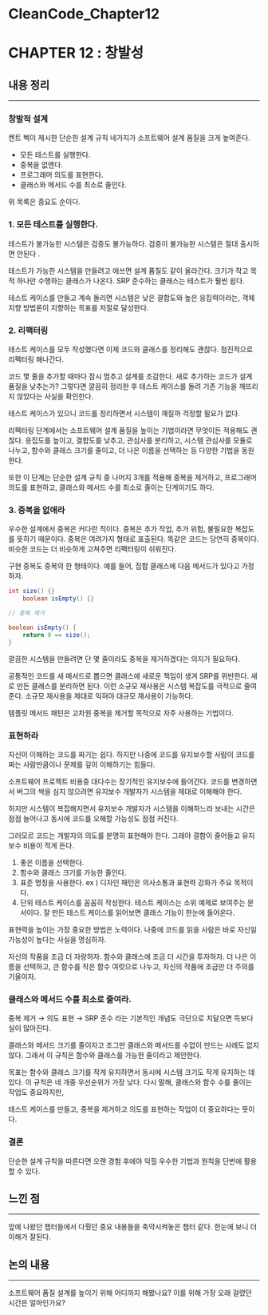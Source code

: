 # CleanCode_Chapter12

# CHAPTER 12 : 창발성

## 내용 정리

---

### 창발적 설계

켄트 벡이 제시한 단순한 설계 규칙 네가지가 소프트웨어 설계 품질을 크게 높여준다.

- 모든 테스트를 실행한다.
- 중복을 없앤다.
- 프로그래머 의도를 표현한다.
- 클래스와 메서드 수를 최소로 줄인다.

위 목록은 중요도 순이다.

### 1. 모든 테스트를 실행한다.

테스트가 불가능한 시스템은 검증도 불가능하다. 검증이 불가능한 시스템은 절대 출시하면 안된다 .

테스트가 가능한 시스템을 만들려고 애쓰면 설계 품질도 같이 올라간다. 크기가 작고 목적 하나만 수행하는 클래스가 나온다. SRP 준수하는 클래스는 테스트가 훨씬 쉽다.

테스트 케이스를 만들고 계속 돌리면 시스템은 낮은 결합도와 높은 응집력이라는, 객체 지향 방법론이 지향하는 목표를 저절로 달성한다.

### 2. 리팩터링

테스트 케이스를 모두 작성했다면 이제 코드와 클래스를 정리해도 괜찮다. 점진적으로 리펙터링 해나간다.

코드 몇 줄을 추가할 때마다 잠시 멈추고 설계를 조감한다. 새로 추가하는 코드가 설계 품질을 낮추는가? 그렇다면 깔끔히 정리한 후 테스트 케이스를 돌려 기존 기능을 깨뜨리지 않았다는 사실을 확인한다.

테스트 케이스가 있으니 코드를 정리하면서 시스템이 깨질까 걱정할 필요가 없다.

리펙터링 단계에서는 소프트웨어 설계 품질을 높이는 기법이라면 무엇이든 적용해도 괜찮다. 응집도를 높이고, 결합도를 낮추고, 관심사를 분리하고, 시스템 관심사를 모듈로 나누고, 함수와 클래스 크기를 줄이고, 더 나은 이름을 선택하는 등 다양한 기법을 동원한다.

또한 이 단계는 단순한 설계 규칙 중 나머지 3개를 적용해 중복을 제거하고, 프로그래머 의도를 표현하고, 클래스와 메서드 수를 최소로 줄이는 단계이기도 하다.

### 3. 중복을 없애라

우수한 설계에서 중복은 커다란 적이다. 중복은 추가 작업, 추가 위험, 불필요한 복잡도를 뜻하기 때문이다. 중복은 여려가지 형태로 표출된다. 똑같은 코드는 당연히 중복이다. 비슷한 코드는 더 비슷하게 고쳐주면 리팩터링이 쉬워진다.

구현 중복도 중복의 한 형태이다. 예를 들어, 집합 클래스에 다음 메서드가 있다고 가정하자.

```java
int size() {}
	boolean isEmpty() {}

// 중복 제거

boolean isEmpty() {
	return 0 == size();
}
```

깔끔한 시스템을 만들려면 단 몇 줄이라도 중복을 제거하겠다는 의지가 필요하다.

공통적인 코드를 새 메서드로 뽑으면 클래스에 새로운 책임이 생겨 SRP를 위반한다. 새로 만든 클래스를 분리하면 된다. 이런 소규모 재사용은 시스템 복잡도를 극적으로 줄여준다. 소규모 재사용을 제대로 익혀야 대규모 재사용이 가능하다.

템플릿 메서드 패턴은  고차원 중복을 제거할 목적으로 자주 사용하는 기법이다.

### 표현하라

자신이 이해하는 코드를 짜기는 쉽다. 하지만 나중에 코드를 유지보수할 사람이 코드를 짜는 사람만큼이나 문제를 깊이 이해하기는 힘들다.

소프트웨어 프로젝트 비용중 대다수는 장기적인 유지보수에 들어간다. 코드를 변경하면서 버그의 싹을 심지 않으려면 유지보수 개발자가 시스템을 제대로 이해해야 한다.

하지만 시스템이 복잡해지면서 유지보수 개발자가 시스템을 이해하느라 보내는 시간은 점점 늘어나고 동시에 코드를 오해할 가능성도 점점 커진다.

그러모르 코드는 개발자의 의도를 분명히 표현해야 한다. 그래야 결함이 줄어들고 유지보수 비용이 적게 든다.

1. 좋은 이름을 선택한다.
2. 함수와 클래스 크기를 가능한 줄인다.
3. 표준 명칭을 사용한다. ex ) 디자인 패턴은 의사소통과 표현력 강화가 주요 목적이다.
4. 단위 테스트 케이스를 꼼꼼히 작성한다. 테스트 케이스는 소위 예제로 보여주는 문서이다. 잘 만든 테스트 케이스를 읽어보면 클래스 기능이 한눈에 들어온다.

표현력을 높이는 가장 중요한 방법은 노력이다. 나중에 코드를 읽을 사람은 바로 자신일 가능성이 높다는 사실을 명심하자.

자신의 작품을 조금 더 자랑하자. 함수와 클래스에 조금 더 시간을 투자하자. 더 나은 이름을 선택하고, 큰 함수를 작은 함수 여럿으로 나누고, 자신의 작품에 조금만 더 주의를 기울이자.

### 클래스와 메서드 수를 최소로 줄여라.

중복 제거 → 의도 표현 → SRP 준수 라는 기본적인 개념도 극단으로 치달으면 득보다 실이 많아진다.

클래스와 메서드 크기를 줄이자고 조그만 클래스와 메서드를 수없이 만드는 사례도 없지 않다. 그래서 이 규칙은 함수와 클래스를 가능한 줄이라고 제안한다.

목표는 함수와 클래스 크기를 작게 유지하면서 동시에 시스템 크기도 작게 유지하는 데 있다. 이 규칙은 네 개중 우선순위가 가장 낮다. 다시 말해, 클래스와 함수 수를 줄이는 작업도 중요하지만, 

테스트 케이스를 만들고, 중복을 제거하고 의도를 표현하는 작업이 더 중요하다는 뜻이다.

### 결론

단순한 설계 규칙을 따른다면 오랜 경험 후에야 익힐 우수한 기법과 원칙을 단번에 활용할 수 있다.

## 느낀 점

---

앞에 나왔던 챕터들에서 다뤘던 중요 내용들을 축약시켜놓은 챕터 같다. 한눈에 보니 더 이해가 잘된다. 

## 논의 내용

---

소프트웨어 품질 설계를 높이기 위해 어디까지 해봤나요? 이를 위해 가장 오래 걸렸던 시간은 얼마인가요?